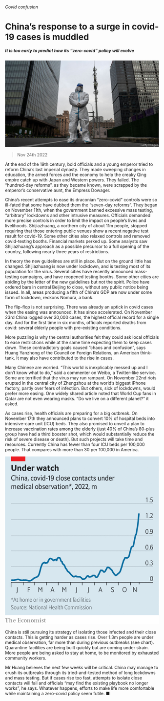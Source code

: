 ###### Covid confusion

# China’s response to a surge in covid-19 cases is muddled 

##### It is too early to predict how its “zero-covid” policy will evolve 

![image](images/20221126_CNP503.jpg) 

> Nov 24th 2022 

At the end of the 19th century, bold officials and a young emperor tried to reform China’s last imperial dynasty. They made sweeping changes in education, the armed forces and the economy to help the creaky Qing empire catch up with Japan and Western powers. They failed. The “hundred-day reforms”, as they became known, were scrapped by the emperor’s conservative aunt, the Empress Dowager. 

China’s recent attempts to ease its draconian “zero-covid” controls were so ill-fated that some have dubbed them the “seven-day reforms”. They began on November 11th, when the government banned excessive mass testing, “arbitrary” lockdowns and other intrusive measures. Officials demanded more precise controls in order to limit the impact on people’s lives and livelihoods. Shijiazhuang, a northern city of about 11m people, stopped requiring that those entering public venues show a recent negative test result for covid-19. Some other cities also relaxed controls and removed covid-testing booths. Financial markets perked up. Some analysts saw Shijiazhuang’s approach as a possible precursor to a full opening of the country, following nearly three years of restrictions. 

In theory the new guidelines are still in place. But on the ground little has changed. Shijiazhuang is now under lockdown, and is testing most of its population for the virus. Several cities have recently announced mass-testing campaigns, and have reopened testing booths. Some other cities are abiding by the letter of the new guidelines but not the spirit. Police have ordered bars in central Beijing to close, without any public notice being issued. In all, areas producing a fifth of China’s GDP are now under some form of lockdown, reckons Nomura, a bank. 

The flip-flop is not surprising. There was already an uptick in covid cases when the easing was announced. It has since accelerated. On November 23rd China logged over 30,000 cases, the highest official record for a single day. And for the first time in six months, officials reported deaths from covid: several elderly people with pre-existing conditions.

More puzzling is why the central authorities felt they could ask local officials to ease restrictions while at the same time expecting them to keep cases down. These contradictory goals caused “chaos and confusion”, says Huang Yanzhong of the Council on Foreign Relations, an American think-tank. It may also have contributed to the rise in cases. 

Many Chinese are worried. “This world is inexplicably messed up and I don’t know what to do,” said a commenter on Weibo, a Twitter-like service. Some are terrified that the virus may run rampant. On November 22nd riots erupted in the central city of Zhengzhou at the world’s biggest iPhone factory, partly over fears of infection. But others, sick of lockdowns, would prefer more easing. One widely shared article noted that World Cup fans in Qatar are not even wearing masks. “Do we live on a different planet?” it asked.

As cases rise, health officials are preparing for a big outbreak. On November 17th they announced plans to convert 10% of hospital beds into intensive-care unit (ICU) beds. They also promised to unveil a plan to increase vaccination rates among the elderly (just 40% of China’s 80-plus group have had a third booster shot, which would substantially reduce the risk of severe disease or death). But such projects will take time and resources. Currently China has fewer than four ICU beds per 100,000 people. That compares with more than 30 per 100,000 in America. 

![image](images/20221126_CNC859.png) 


China is still pursuing its strategy of isolating those infected and their close contacts. This is getting harder as cases rise. Over 1.3m people are under medical observation, far more than during previous outbreaks (see chart). Quarantine facilities are being built quickly but are coming under strain. More people are being asked to stay at home, to be monitored by exhausted community workers. 

Mr Huang believes the next few weeks will be critical. China may manage to crush its outbreaks through its tried-and-tested method of long lockdowns and mass testing. But if cases rise too fast, attempts to isolate close contacts will fail and officials “may find the existing playbook no longer works”, he says. Whatever happens, efforts to make life more comfortable while maintaining a zero-covid policy seem futile. ■


